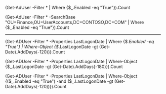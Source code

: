 (Get-AdUser -Filter * | Where {$_.Enabled -eq "True"}).Count

(Get-AdUser -Filter * -SearchBase "OU=Finance,OU=UserAccounts,DC=CONTOSO,DC=COM" | Where {$_.Enabled -eq "True"}).Count



-------
(Get-ADUser -Filter * -Properties LastLogonDate | Where {$_.Enabled -eq "True"} | Where-Object {$_.LastLogonDate -gt (Get-Date).AddDays(-120)}).Count

(Get-ADUser -Filter * -Properties LastLogonDate | Where-Object {$_.LastLogonDate -gt (Get-Date).AddDays(-180)}).Count

(Get-ADUser -Filter * -Properties LastLogonDate | Where-Object {($_.Enabled -eq "True") -and ($_.LastLogonDate -gt (Get-Date).AddDays(-120))}).Count
